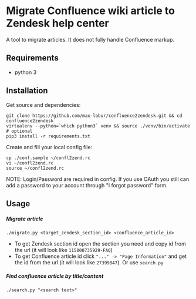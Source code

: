 # Migrate Confluence wiki article to Zendesk help center

A tool to migrate articles. It does not fully handle Confluence markup.

## Requirements
* python 3

## Installation
Get source and dependencies:
```
git clone https://github.com/max-lobur/confluence2zendesk.git && cd confluence2zendesk
virtualenv --python=`which python3` venv && source ./venv/bin/activate  # optional
pip3 install -r requirements.txt
```
Create and fill your local config file:
```
cp ./conf.sample ~/confl2zend.rc
vi ~/confl2zend.rc
source ~/confl2zend.rc
```
NOTE: Login/Password are required in config. If you use OAuth you still can add a 
password to your account through "I forgot password" form.

## Usage
##### Migrate article
```
./migrate.py <target_zendesk_section_id> <confluence_article_id> 
```
* To get Zendesk section id open the section you need and copy id from the 
url (it will look like ```115000735929-FAQ```)
* To get Confluence article id click `````"..." -> "Page Information"````` and 
get the id from the url (it will look like ```27399847```). Or use ```search.py```

##### Find confluence article by title/content
```
./search.py "<search text>"
```
